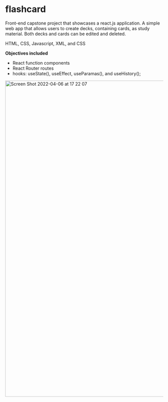 # flashcard

Front-end capstone project that showcases a react.js application. A simple web app that allows users to create decks, containing cards, as study material.  Both decks and cards can be edited and deleted.

HTML, CSS, Javascript, XML, and CSS

**Objectives included**
- React function components
- React Router routes
- hooks: useState(), useEffect, useParamas(), and useHistory();
<img width="1009" alt="Screen Shot 2022-04-06 at 17 22 07" src="https://user-images.githubusercontent.com/75479975/162012703-d8ed23a8-54d8-4c82-8e99-1eadbcda59e7.png">

